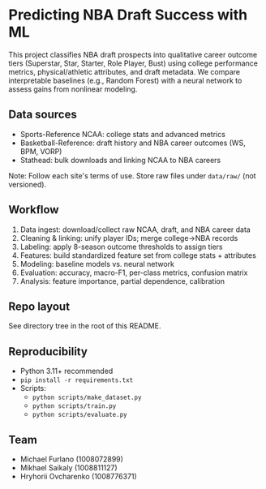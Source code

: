 # Predicting NBA Draft Success with ML

This project classifies NBA draft prospects into qualitative career outcome tiers (Superstar, Star, Starter, Role Player, Bust) using college performance metrics, physical/athletic attributes, and draft metadata. We compare interpretable baselines (e.g., Random Forest) with a neural network to assess gains from nonlinear modeling.

## Data sources
- Sports-Reference NCAA: college stats and advanced metrics
- Basketball-Reference: draft history and NBA career outcomes (WS, BPM, VORP)
- Stathead: bulk downloads and linking NCAA to NBA careers

Note: Follow each site's terms of use. Store raw files under `data/raw/` (not versioned).

## Workflow
1) Data ingest: download/collect raw NCAA, draft, and NBA career data
2) Cleaning & linking: unify player IDs; merge college→NBA records
3) Labeling: apply 8-season outcome thresholds to assign tiers
4) Features: build standardized feature set from college stats + attributes
5) Modeling: baseline models vs. neural network
6) Evaluation: accuracy, macro-F1, per-class metrics, confusion matrix
7) Analysis: feature importance, partial dependence, calibration

## Repo layout
See directory tree in the root of this README.

## Reproducibility
- Python 3.11+ recommended
- `pip install -r requirements.txt`
- Scripts:
  - `python scripts/make_dataset.py`
  - `python scripts/train.py`
  - `python scripts/evaluate.py`

## Team
- Michael Furlano (1008072899)
- Mikhael Saikaly (1008811127)
- Hryhorii Ovcharenko (1008776371)
